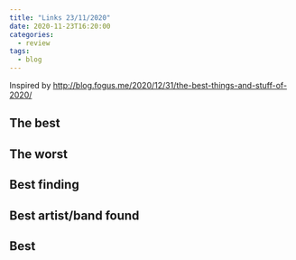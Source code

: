 ```yaml
---
title: "Links 23/11/2020"
date: 2020-11-23T16:20:00
categories:
  - review
tags:
  - blog
---
```


Inspired by http://blog.fogus.me/2020/12/31/the-best-things-and-stuff-of-2020/
## The best

## The worst

## Best finding

## Best artist/band found

## Best